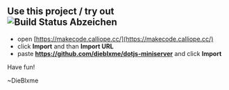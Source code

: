 ## Use this project / try out ![Build Status Abzeichen](https://github.com/dieblxme/dotjs-miniserver/workflows/MakeCode/badge.svg)

* open [https://makecode.calliope.cc/](https://makecode.calliope.cc/)
* click **Import** and than **Import URL**
* paste **https://github.com/dieblxme/dotjs-miniserver** and click **Import**

Have fun!

~DieBlxme 